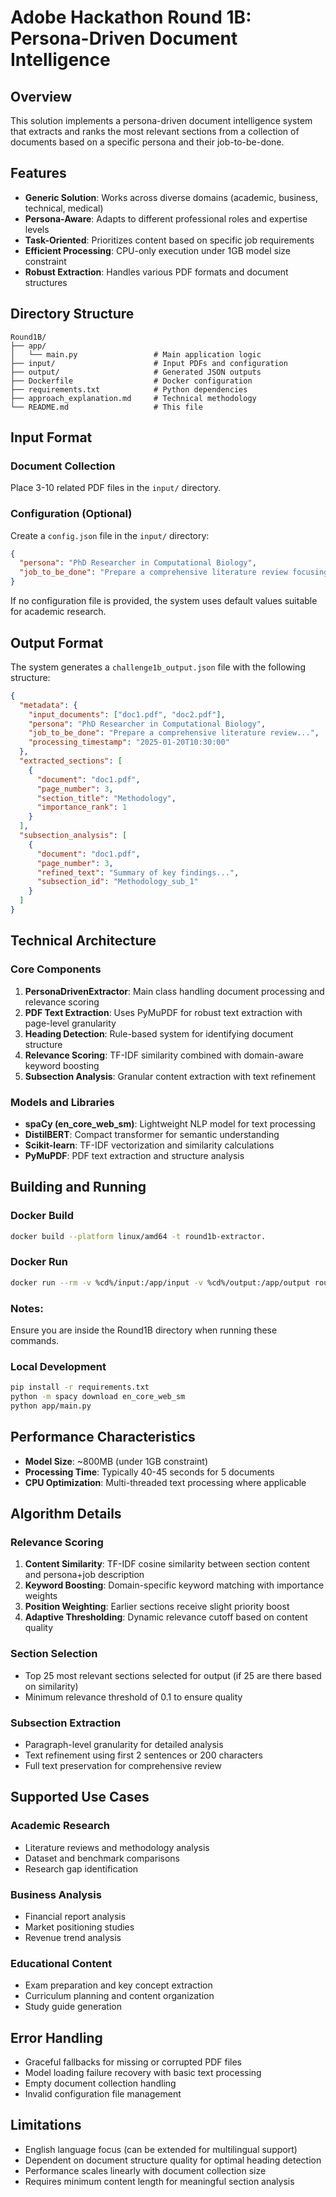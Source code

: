 # Adobe Hackathon Round 1B: Persona-Driven Document Intelligence

## Overview

This solution implements a persona-driven document intelligence system that extracts and ranks the most relevant sections from a collection of documents based on a specific persona and their job-to-be-done.

## Features

- **Generic Solution**: Works across diverse domains (academic, business, technical, medical)
- **Persona-Aware**: Adapts to different professional roles and expertise levels
- **Task-Oriented**: Prioritizes content based on specific job requirements
- **Efficient Processing**: CPU-only execution under 1GB model size constraint
- **Robust Extraction**: Handles various PDF formats and document structures

## Directory Structure

```
Round1B/
├── app/
│   └── main.py                 # Main application logic
├── input/                      # Input PDFs and configuration
├── output/                     # Generated JSON outputs
├── Dockerfile                  # Docker configuration
├── requirements.txt            # Python dependencies
├── approach_explanation.md     # Technical methodology
└── README.md                   # This file
```

## Input Format

### Document Collection
Place 3-10 related PDF files in the `input/` directory.

### Configuration (Optional)
Create a `config.json` file in the `input/` directory:

```json
{
  "persona": "PhD Researcher in Computational Biology",
  "job_to_be_done": "Prepare a comprehensive literature review focusing on methodologies, datasets, and performance benchmarks"
}
```

If no configuration file is provided, the system uses default values suitable for academic research.

## Output Format

The system generates a `challenge1b_output.json` file with the following structure:

```json
{
  "metadata": {
    "input_documents": ["doc1.pdf", "doc2.pdf"],
    "persona": "PhD Researcher in Computational Biology",
    "job_to_be_done": "Prepare a comprehensive literature review...",
    "processing_timestamp": "2025-01-20T10:30:00"
  },
  "extracted_sections": [
    {
      "document": "doc1.pdf",
      "page_number": 3,
      "section_title": "Methodology",
      "importance_rank": 1
    }
  ],
  "subsection_analysis": [
    {
      "document": "doc1.pdf",
      "page_number": 3,
      "refined_text": "Summary of key findings...",
      "subsection_id": "Methodology_sub_1"
    }
  ]
}
```

## Technical Architecture

### Core Components

1. **PersonaDrivenExtractor**: Main class handling document processing and relevance scoring
2. **PDF Text Extraction**: Uses PyMuPDF for robust text extraction with page-level granularity
3. **Heading Detection**: Rule-based system for identifying document structure
4. **Relevance Scoring**: TF-IDF similarity combined with domain-aware keyword boosting
5. **Subsection Analysis**: Granular content extraction with text refinement

### Models and Libraries

- **spaCy (en_core_web_sm)**: Lightweight NLP model for text processing
- **DistilBERT**: Compact transformer for semantic understanding
- **Scikit-learn**: TF-IDF vectorization and similarity calculations
- **PyMuPDF**: PDF text extraction and structure analysis

## Building and Running

### Docker Build
```bash
docker build --platform linux/amd64 -t round1b-extractor.
```

### Docker Run
```bash
docker run --rm -v %cd%/input:/app/input -v %cd%/output:/app/output round1b-extractor
```
### Notes:
Ensure you are inside the Round1B directory when running these commands.

### Local Development
```bash
pip install -r requirements.txt
python -m spacy download en_core_web_sm
python app/main.py
```

## Performance Characteristics

- **Model Size**: ~800MB (under 1GB constraint)
- **Processing Time**: Typically 40-45 seconds for 5 documents
- **CPU Optimization**: Multi-threaded text processing where applicable

## Algorithm Details

### Relevance Scoring
1. **Content Similarity**: TF-IDF cosine similarity between section content and persona+job description
2. **Keyword Boosting**: Domain-specific keyword matching with importance weights
3. **Position Weighting**: Earlier sections receive slight priority boost
4. **Adaptive Thresholding**: Dynamic relevance cutoff based on content quality

### Section Selection
- Top 25 most relevant sections selected for output (if 25 are there based on similarity)
- Minimum relevance threshold of 0.1 to ensure quality

### Subsection Extraction
- Paragraph-level granularity for detailed analysis
- Text refinement using first 2 sentences or 200 characters
- Full text preservation for comprehensive review

## Supported Use Cases

### Academic Research
- Literature reviews and methodology analysis
- Dataset and benchmark comparisons
- Research gap identification

### Business Analysis
- Financial report analysis
- Market positioning studies
- Revenue trend analysis

### Educational Content
- Exam preparation and key concept extraction
- Curriculum planning and content organization
- Study guide generation

## Error Handling

- Graceful fallbacks for missing or corrupted PDF files
- Model loading failure recovery with basic text processing
- Empty document collection handling
- Invalid configuration file management

## Limitations

- English language focus (can be extended for multilingual support)
- Dependent on document structure quality for optimal heading detection
- Performance scales linearly with document collection size
- Requires minimum content length for meaningful section analysis
